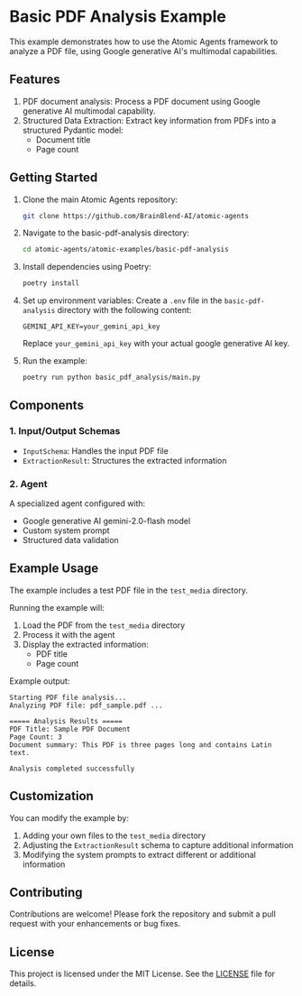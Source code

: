 # Basic PDF Analysis Example

This example demonstrates how to use the Atomic Agents framework to analyze a PDF file, using Google generative AI's multimodal capabilities.

## Features

1. PDF document analysis: Process a PDF document using Google generative AI multimodal capability.
2. Structured Data Extraction: Extract key information from PDFs into a structured Pydantic model:
   - Document title
   - Page count

## Getting Started

1. Clone the main Atomic Agents repository:
   ```bash
   git clone https://github.com/BrainBlend-AI/atomic-agents
   ```

2. Navigate to the basic-pdf-analysis directory:
   ```bash
   cd atomic-agents/atomic-examples/basic-pdf-analysis
   ```

3. Install dependencies using Poetry:
   ```bash
   poetry install
   ```

4. Set up environment variables:
   Create a `.env` file in the `basic-pdf-analysis` directory with the following content:
   ```env
   GEMINI_API_KEY=your_gemini_api_key
   ```
   Replace `your_gemini_api_key` with your actual google generative AI key.

5. Run the example:
   ```bash
   poetry run python basic_pdf_analysis/main.py
   ```

## Components

### 1. Input/Output Schemas
- `InputSchema`: Handles the input PDF file
- `ExtractionResult`: Structures the extracted information

### 2. Agent
A specialized agent configured with:
- Google generative AI gemini-2.0-flash model
- Custom system prompt
- Structured data validation

## Example Usage

The example includes a test PDF file in the `test_media` directory.

Running the example will:
1. Load the PDF from the `test_media` directory
2. Process it with the agent
3. Display the extracted information:
   - PDF title
   - Page count

Example output:
```
Starting PDF file analysis...
Analyzing PDF file: pdf_sample.pdf ...

===== Analysis Results =====
PDF Title: Sample PDF Document
Page Count: 3
Document summary: This PDF is three pages long and contains Latin text.

Analysis completed successfully
```

## Customization

You can modify the example by:
1. Adding your own files to the `test_media` directory
2. Adjusting the `ExtractionResult` schema to capture additional information
3. Modifying the system prompts to extract different or additional information

## Contributing

Contributions are welcome! Please fork the repository and submit a pull request with your enhancements or bug fixes.

## License

This project is licensed under the MIT License. See the [LICENSE](../../LICENSE) file for details.
